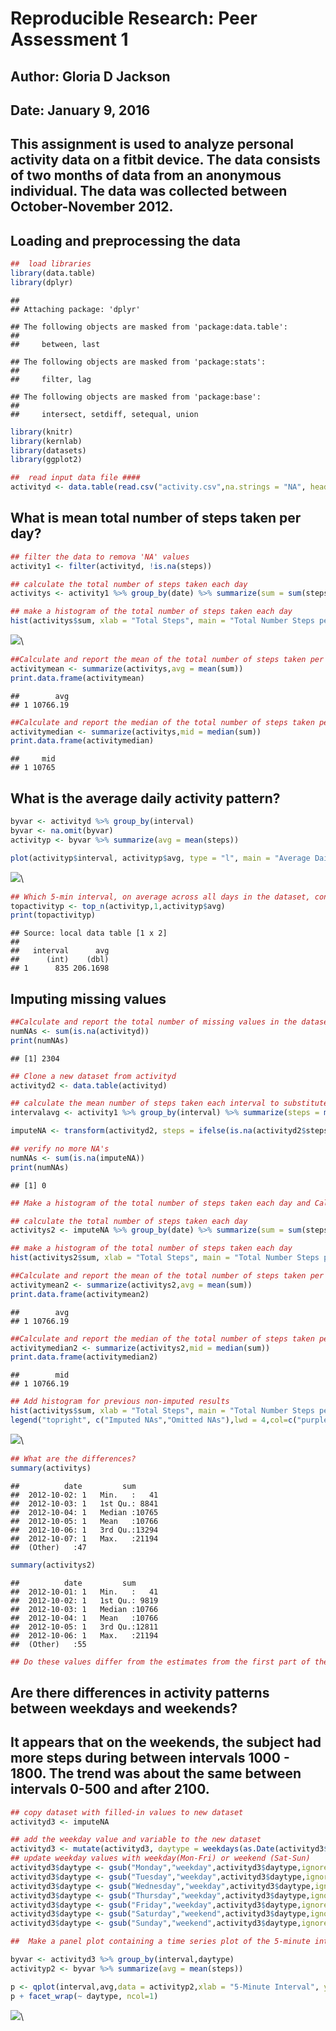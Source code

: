 # Reproducible Research: Peer Assessment 1
## Author:  Gloria D Jackson
## Date:  January 9, 2016
## This assignment is used to analyze personal activity data on a fitbit device. The data consists of two months of data from an anonymous individual. The data was collected between October-November 2012.  

## Loading and preprocessing the data

```r
##  load libraries
library(data.table)
library(dplyr)
```

```
## 
## Attaching package: 'dplyr'
```

```
## The following objects are masked from 'package:data.table':
## 
##     between, last
```

```
## The following objects are masked from 'package:stats':
## 
##     filter, lag
```

```
## The following objects are masked from 'package:base':
## 
##     intersect, setdiff, setequal, union
```

```r
library(knitr)
library(kernlab)
library(datasets)
library(ggplot2)

##  read input data file ####
activityd <- data.table(read.csv("activity.csv",na.strings = "NA", header = TRUE, sep = ",")) 
```


## What is mean total number of steps taken per day?

```r
## filter the data to remova 'NA' values
activity1 <- filter(activityd, !is.na(steps))

## calculate the total number of steps taken each day
activitys <- activity1 %>% group_by(date) %>% summarize(sum = sum(steps))

## make a histogram of the total number of steps taken each day 
hist(activitys$sum, xlab = "Total Steps", main = "Total Number Steps per Day", col = "orange")
```

![](PA1_template_files/figure-html/unnamed-chunk-2-1.png)\

```r
##Calculate and report the mean of the total number of steps taken per day 
activitymean <- summarize(activitys,avg = mean(sum))
print.data.frame(activitymean)
```

```
##        avg
## 1 10766.19
```

```r
##Calculate and report the median of the total number of steps taken per day 
activitymedian <- summarize(activitys,mid = median(sum))
print.data.frame(activitymedian)
```

```
##     mid
## 1 10765
```

## What is the average daily activity pattern?

```r
byvar <- activityd %>% group_by(interval)
byvar <- na.omit(byvar)
activityp <- byvar %>% summarize(avg = mean(steps))

plot(activityp$interval, activityp$avg, type = "l", main = "Average Daily Activity Pattern", xlab = "Interval", ylab = "Average Num Steps Taken") 
```

![](PA1_template_files/figure-html/unnamed-chunk-3-1.png)\

```r
## Which 5-min interval, on average across all days in the dataset, contains the maximum number of steps?  Interval 835 with a value of 206 has the maximum average number of steps as shown below:
topactivityp <- top_n(activityp,1,activityp$avg)
print(topactivityp)
```

```
## Source: local data table [1 x 2]
## 
##   interval      avg
##      (int)    (dbl)
## 1      835 206.1698
```

## Imputing missing values

```r
##Calculate and report the total number of missing values in the dataset(i.e. the total number of rows with NAs)
numNAs <- sum(is.na(activityd))
print(numNAs)
```

```
## [1] 2304
```

```r
## Clone a new dataset from activityd
activityd2 <- data.table(activityd)

## calculate the mean number of steps taken each interval to substitute for the NA values
intervalavg <- activity1 %>% group_by(interval) %>% summarize(steps = mean(steps))

imputeNA <- transform(activityd2, steps = ifelse(is.na(activityd2$steps), intervalavg$steps[match(activityd2$interval,intervalavg$interval)],activityd2$steps)) 

## verify no more NA's
numNAs <- sum(is.na(imputeNA))
print(numNAs)
```

```
## [1] 0
```

```r
## Make a histogram of the total number of steps taken each day and Calculate and report the mean and median total number of steps taken per day.  

## calculate the total number of steps taken each day
activitys2 <- imputeNA %>% group_by(date) %>% summarize(sum = sum(steps))

## make a histogram of the total number of steps taken each day 
hist(activitys2$sum, xlab = "Total Steps", main = "Total Number Steps per Day", col = "purple")

##Calculate and report the mean of the total number of steps taken per day 
activitymean2 <- summarize(activitys2,avg = mean(sum))
print.data.frame(activitymean2)
```

```
##        avg
## 1 10766.19
```

```r
##Calculate and report the median of the total number of steps taken per day 
activitymedian2 <- summarize(activitys2,mid = median(sum))
print.data.frame(activitymedian2)
```

```
##        mid
## 1 10766.19
```

```r
## Add histogram for previous non-imputed results
hist(activitys$sum, xlab = "Total Steps", main = "Total Number Steps per Day", col = "orange",add = TRUE)
legend("topright", c("Imputed NAs","Omitted NAs"),lwd = 4,col=c("purple","orange"))
```

![](PA1_template_files/figure-html/unnamed-chunk-4-1.png)\

```r
## What are the differences?
summary(activitys)
```

```
##          date         sum       
##  2012-10-02: 1   Min.   :   41  
##  2012-10-03: 1   1st Qu.: 8841  
##  2012-10-04: 1   Median :10765  
##  2012-10-05: 1   Mean   :10766  
##  2012-10-06: 1   3rd Qu.:13294  
##  2012-10-07: 1   Max.   :21194  
##  (Other)   :47
```

```r
summary(activitys2)
```

```
##          date         sum       
##  2012-10-01: 1   Min.   :   41  
##  2012-10-02: 1   1st Qu.: 9819  
##  2012-10-03: 1   Median :10766  
##  2012-10-04: 1   Mean   :10766  
##  2012-10-05: 1   3rd Qu.:12811  
##  2012-10-06: 1   Max.   :21194  
##  (Other)   :55
```

```r
## Do these values differ from the estimates from the first part of the assignment? YES What is the impact of imputing missing data on the estimates of the total daily number of steps?  By replacing the NA's with the interval averages:  The median for non-imputed is 10765 vs. 10766.19, the mean is the same value of 10766.19 for both, and the imputed data has more total steps than the non-imputed data.
```

## Are there differences in activity patterns between weekdays and weekends?
## It appears that on the weekends, the subject had more steps during between intervals 1000 - 1800.  The trend was about the same between intervals 0-500 and after 2100.

```r
## copy dataset with filled-in values to new dataset
activityd3 <- imputeNA

## add the weekday value and variable to the new dataset
activityd3 <- mutate(activityd3, daytype = weekdays(as.Date(activityd3$date)))
## update weekday values with weekday(Mon-Fri) or weekend (Sat-Sun)
activityd3$daytype <- gsub("Monday","weekday",activityd3$daytype,ignore.case = FALSE, perl = FALSE,fixed = TRUE, useBytes = FALSE)
activityd3$daytype <- gsub("Tuesday","weekday",activityd3$daytype,ignore.case = FALSE, perl = FALSE,fixed = TRUE, useBytes = FALSE)
activityd3$daytype <- gsub("Wednesday","weekday",activityd3$daytype,ignore.case = FALSE, perl = FALSE,fixed = TRUE, useBytes = FALSE)
activityd3$daytype <- gsub("Thursday","weekday",activityd3$daytype,ignore.case = FALSE, perl = FALSE,fixed = TRUE, useBytes = FALSE)
activityd3$daytype <- gsub("Friday","weekday",activityd3$daytype,ignore.case = FALSE, perl = FALSE,fixed = TRUE, useBytes = FALSE)
activityd3$daytype <- gsub("Saturday","weekend",activityd3$daytype,ignore.case = FALSE, perl = FALSE,fixed = TRUE, useBytes = FALSE)
activityd3$daytype <- gsub("Sunday","weekend",activityd3$daytype,ignore.case = FALSE, perl = FALSE,fixed = TRUE, useBytes = FALSE)

##  Make a panel plot containing a time series plot of the 5-minute interval(x-axis) and the average number of steps taken, averaged across all weekday days or weekend days(y-axis).

byvar <- activityd3 %>% group_by(interval,daytype)
activityp2 <- byvar %>% summarize(avg = mean(steps))

p <- qplot(interval,avg,data = activityp2,xlab = "5-Minute Interval", ylab = "Average Num Steps Taken" , type = "l", geom = "line", main = "Compare Average Daily Steps Per Interval")
p + facet_wrap(~ daytype, ncol=1)
```

![](PA1_template_files/figure-html/unnamed-chunk-5-1.png)\
